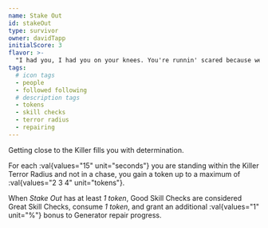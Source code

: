 ```yaml
---
name: Stake Out
id: stakeOut
type: survivor
owner: davidTapp
initialScore: 3
flavor: >-
  "I had you, I had you on your knees. You're runnin' scared because we had you. We're gonna close this case!" -Detective David Tapp
tags:
  # icon tags
  - people
  - followed following
  # description tags
  - tokens
  - skill checks
  - terror radius
  - repairing
---
```


Getting close to the Killer fills you with determination.

For each :val{values="15" unit="seconds"} you are standing within the Killer Terror Radius and not in a chase, you gain a token up to a maximum of :val{values="2 3 4" unit="tokens"}.

When _Stake Out_ has at least _1 token_, Good Skill Checks are considered Great Skill Checks, consume _1 token_, and grant an additional :val{values="1" unit="%"} bonus to Generator repair progress.
